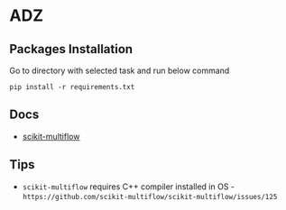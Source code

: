 # ADZ

## Packages Installation
Go to directory with selected task and run below command
```
pip install -r requirements.txt
```

## Docs
* [scikit-multiflow](https://scikit-multiflow.readthedocs.io/en/stable/index.html)

## Tips
* `scikit-multiflow` requires C++ compiler installed in OS - 
`https://github.com/scikit-multiflow/scikit-multiflow/issues/125`
